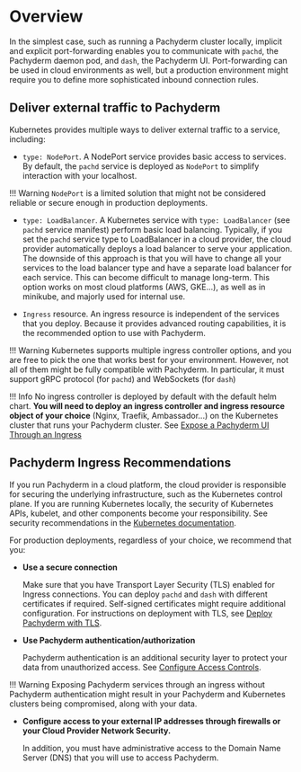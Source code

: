 # Overview
In the simplest case, such as running a Pachyderm cluster locally, implicit and
explicit port-forwarding enables you to communicate with `pachd`, the Pachyderm
daemon pod, and `dash`, the Pachyderm UI. Port-forwarding can be used in
cloud environments as well, but a production environment might require you to
define more sophisticated inbound connection rules.

## Deliver external traffic to Pachyderm
Kubernetes provides multiple ways to deliver external traffic to a service,
including:

* `type: NodePort`. A NodePort service provides basic
  access to services. By default, the `pachd` service is deployed as `NodePort`
  to simplify interaction with your localhost. 

!!! Warning
    `NodePort` is a limited solution
    that might not be considered reliable or 
    secure enough in production
    deployments. 

* `type: LoadBalancer`. A Kubernetes service with
  `type: LoadBalancer` (see `pachd` service manifest) perform basic load balancing. 
  Typically, if you set the `pachd` service type to LoadBalancer
  in a cloud provider, the cloud provider automatically
  deploys a load balancer to serve your
  application. 
  The downside of this approach is that you will have to change
  all your services to the load balancer type and have a separate load
  balancer for each service. This can become difficult to manage long-term.
  This option works on most cloud platforms (AWS, GKE...), 
  as well as in minikube, and majorly used for internal use.

* `Ingress` resource. An ingress resource is
  independent of the services that you deploy.
  Because it provides advanced routing capabilities, 
  it is the recommended option to use with Pachyderm. 

!!! Warning
    Kubernetes supports multiple ingress controller options, and you are free to
    pick the one that works best for your environment. 
    However, not all of them
    might be fully compatible with Pachyderm. 
    In particular, it must support gRPC protocol (for `pachd`) and WebSockets (for `dash`)

!!! Info
    No ingress controller is deployed by default with the default helm chart.
    **You will need to deploy an ingress
    controller and ingress resource object of your choice** (Nginx, Traefik, Ambassador...) on the Kubernetes cluster that
    runs your Pachyderm cluster.
    See [Expose a Pachyderm UI Through an Ingress](./pach-ui-ingress)


## Pachyderm Ingress Recommendations

If you run Pachyderm in a cloud platform, the cloud provider is responsible
for securing the underlying infrastructure, such as the Kubernetes control plane.
If you are running Kubernetes locally, the security of
Kubernetes APIs, kubelet, and other components become your responsibility.
See security recommendations in the [Kubernetes documentation](https://kubernetes.io/docs/tasks/administer-cluster/securing-a-cluster/). 


For production deployments,
regardless of your choice,
we recommend that you:

* **Use a secure connection**

    Make sure that you have Transport
    Layer Security (TLS) enabled for Ingress connections.
    You can deploy `pachd` and `dash` with different certificates
    if required. Self-signed certificates might require additional configuration.
    For instructions on deployment with TLS, 
    see [Deploy Pachyderm with TLS](https://docs.pachyderm.com/latest/deploy-manage/deploy/deploy_w_tls/).

* **Use Pachyderm authentication/authorization**

    Pachyderm authentication is an additional
    security layer to protect your data from unauthorized access.
    See [Configure Access Controls](https://docs.pachyderm.com/latest/enterprise/auth/enable-auth/).

!!! Warning
    Exposing Pachyderm services through an ingress without Pachyderm authentication might result in
    your Pachyderm and Kubernetes clusters being compromised, along with your data.

* **Configure access to your external IP addresses through firewalls or your Cloud Provider Network Security.**

    In addition, you must have administrative access to the Domain Name
    Server (DNS) that you will use to access Pachyderm. 


  

